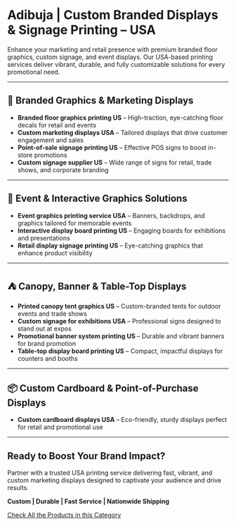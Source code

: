 # Adibuja | Custom Branded Displays & Signage Printing – USA

Enhance your marketing and retail presence with premium branded floor graphics, custom signage, and event displays. Our USA-based printing services deliver vibrant, durable, and fully customizable solutions for every promotional need.

---

## 🎨 Branded Graphics & Marketing Displays

-  **Branded floor graphics printing US** – High-traction, eye-catching floor decals for retail and events  
-  **Custom marketing displays USA** – Tailored displays that drive customer engagement and sales  
-  **Point-of-sale signage printing US** – Effective POS signs to boost in-store promotions  
-  **Custom signage supplier US** – Wide range of signs for retail, trade shows, and corporate branding  

---

## 🎉 Event & Interactive Graphics Solutions

-  **Event graphics printing service USA** – Banners, backdrops, and graphics tailored for memorable events  
-  **Interactive display board printing US** – Engaging boards for exhibitions and presentations  
-  **Retail display signage printing US** – Eye-catching graphics that enhance product visibility  

---

## ⛺ Canopy, Banner & Table-Top Displays

-  **Printed canopy tent graphics US** – Custom-branded tents for outdoor events and trade shows  
-  **Custom signage for exhibitions USA** – Professional signs designed to stand out at expos  
-  **Promotional banner system printing US** – Durable and vibrant banners for brand promotion  
-  **Table-top display board printing US** – Compact, impactful displays for counters and booths  

---

## 📦 Custom Cardboard & Point-of-Purchase Displays

-  **Custom cardboard displays USA** – Eco-friendly, sturdy displays perfect for retail and promotional use  

---


## Ready to Boost Your Brand Impact?

Partner with a trusted USA printing service delivering fast, vibrant, and custom marketing displays designed to captivate your audience and drive results.

**Custom | Durable | Fast Service | Nationwide Shipping**

[Check All the Products in this Category](https://www.adibuja.com/categories/custom-print-and-display-products)
